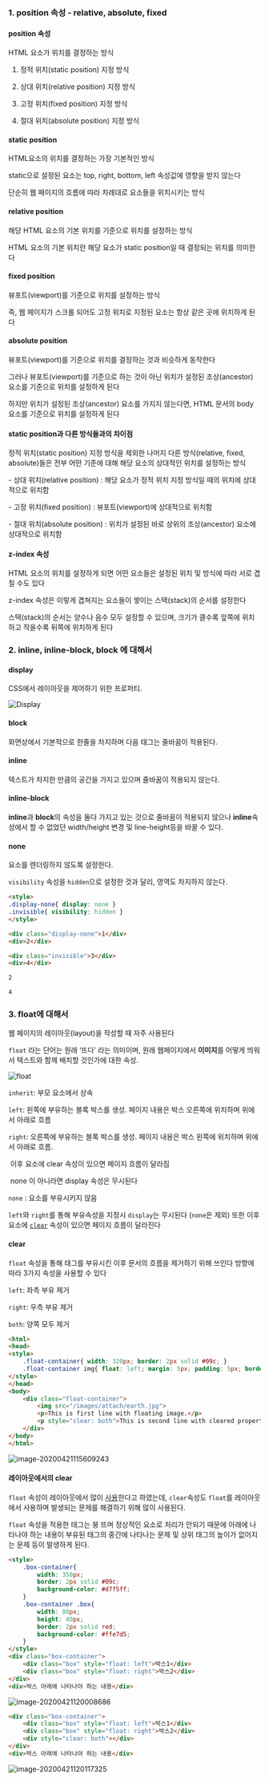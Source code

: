 

### 1. position 속성 - relative, absolute, fixed

#### position 속성

HTML 요소가 위치를 결정하는 방식

1. 정적 위치(static position) 지정 방식

2. 상대 위치(relative position) 지정 방식
3. 고정 위치(fixed position) 지정 방식

4. 절대 위치(absolute position) 지정 방식



#### static position

HTML요소의 위치를 결정하는 가장 기본적인 방식

static으로 설정된 요소는 top, right, bottom, left 속성값에 영향을 받지 않는다

단순히 웹 페이지의 흐름에 따라 차례대로 요소들을 위치시키는 방식



#### relative position

해당 HTML 요소의 기본 위치를 기준으로 위치를 설정하는 방식

HTML 요소의 기본 위치란 해당 요소가 static position일 때 결정되는 위치를 의미한다



#### fixed position

뷰포트(viewport)를 기준으로 위치를 설정하는 방식

즉, 웹 페이지가 스크롤 되어도 고정 위치로 지정된 요소는 항상 같은 곳에 위치하게 된다



#### absolute position

뷰포트(viewport)를 기준으로 위치를 결정하는 것과 비슷하게 동작한다

그러나 뷰포트(viewport)를 기준으로 하는 것이 아닌 위치가 설정된 조상(ancestor) 요소를 기준으로 위치를 설정하게 된다

하지만 위치가 설정된 조상(ancestor) 요소를 가지지 않는다면, HTML 문서의 body 요소를 기준으로 위치를 설정하게 된다



#### static position과 다른 방식들과의 차이점

정적 위치(static position) 지정 방식을 제외한 나머지 다른 방식(relative, fixed, absolute)들은 전부 어떤 기준에 대해 해당 요소의 상대적인 위치를 설정하는 방식

\- 상대 위치(relative position) : 해당 요소가 정적 위치 지정 방식일 때의 위치에 상대적으로 위치함

\- 고정 위치(fixed position) : 뷰포트(viewport)에 상대적으로 위치함

\- 절대 위치(absolute position) : 위치가 설정된 바로 상위의 조상(ancestor) 요소에 상대적으로 위치함



#### z-index 속성

HTML 요소의 위치를 설정하게 되면 어떤 요소들은 설정된 위치 및 방식에 따라 서로 겹칠 수도 있다

z-index 속성은 이렇게 겹쳐지는 요소들이 쌓이는 스택(stack)의 순서를 설정한다

스택(stack)의 순서는 양수나 음수 모두 설정할 수 있으며, 크기가 클수록 앞쪽에 위치하고 작을수록 뒤쪽에 위치하게 된다



### 2. inline, inline-block, block 에 대해서

#### display

CSS에서 레이아웃을 제어하기 위한 프로퍼티. 

 ![Display](https://dongqui.github.io/assets/postimages/display-1137478495ade3a8b6951573fff2cfed4fc243cb00b46b619d72af140202063e.png) 

#### block

화면상에서 기본적으로 한줄을 차지하며 다음 태그는 줄바꿈이 적용된다. 



#### inline

텍스트가 차지한 만큼의 공간을 가지고 있으며 줄바꿈이 적용되지 않는다. 



#### inline-block

**inline**과 **block**의 속성을 둘다 가지고 있는 것으로 줄바꿈이 적용되지 않으나  **inline**속성에서 할 수 없었던 width/height 변경 및 line-height등을 바꿀 수  있다. 



#### none

요소를 렌더링하지 않도록 설정한다. 

`visibility` 속성을 `hidden`으로 설정한 것과 달리, 영역도 차지하지 않는다. 

```html
<style>
.display-none{ display: none }
.invisible{ visibility: hidden }
</style>

<div class="display-none">1</div>
<div>2</div>

<div class="invisible">3</div>
<div>4</div>
```

```html
2

4
```



### 3. float에 대해서

웹 페이지의 레이아웃(layout)을 작성할 때 자주 사용된다

 `float` 라는 단어는 원래 ‘뜨다’ 라는 의미이며, 원래 웹페이지에서 **이미지**를 어떻게 띄워서 텍스트와 함께 배치할 것인가에 대한 속성.

 ![float](https://ofcourse.kr/images/attach/float.gif) 

`inherit`: 부모 요소에서 상속

`left`: 왼쪽에 부유하는 블록 박스를 생성. 페이지 내용은 박스 오른쪽에 위치하며 위에서 아래로 흐름

`right`: 오른쪽에 부유하는 블록 박스를 생성. 페이지 내용은 박스 왼쪽에 위치하며 위에서 아래로 흐름.

​			이후 요소에 clear 속성이 있으면 페이지 흐름이 달라짐

​			none 이 아니라면 display 속성은 무시된다

`none` : 요소를 부유시키지 않음

`left`와 `right`를 통해 부유속성을 지정시 `display`는 무시된다 (`none`은 제외)
또한 이후 요소에 [`clear`](https://ofcourse.kr/css-course/clear-속성) 속성이 있으면 페이지 흐름이 달라진다



#### clear

`float` 속성을 통해 태그를 부유시킨 이후 문서의 흐름을 제거하기 위해 쓰인다
방향에 따라 3가지 속성을 사용할 수 있다

`left`: 좌측 부유 제거

`right`: 우측 부유 제거

`both`: 양쪽 모두 제거

```html
<html>
<head>
<style>
	.float-container{ width: 320px; border: 2px solid #09c; }
	.float-container img{ float: left; margin: 5px; padding: 5px; border: 2px solid #90C; }
</style>
</head>
<body>
	<div class="float-container">
		<img src="/images/attach/earth.jpg">
		<p>This is first line with floating image.</p>
		<p style="clear: both">This is second line with cleared property.</p>
	</div>
</body>
</html>
```

![image-20200421115609243](https://user-images.githubusercontent.com/50945715/79825240-786d7980-83d3-11ea-9b93-6c83cb3d8b65.png)



#### 레이아웃에서의 clear

`float` 속성이 레이아웃에서 많이 [사용](https://ofcourse.kr/css-course/float-속성#레이아웃에서의-float)한다고 하였는데, `clear`속성도 `float`를 레이아웃에서 사용하며 발생되는 문제를 해결하기 위해 많이 사용된다.

`float` 속성을 적용한 태그는 붕 뜨며 정상적인 요소로 처리가 안되기 때문에
아래에 나타나야 하는 내용이 부유된 태그의 중간에 나타나는 문제 및 상위 태그의 높이가 없어지는 문제 등이 발생하게 된다.

```html
<style>
	.box-container{
		width: 350px;
		border: 2px solid #09c;
		background-color: #d7f5ff;
	}
	.box-container .box{
		width: 80px;
		height: 40px;
		border: 2px solid red;
		background-color: #ffe7d5;
	}
</style>
<div class="box-container">
	<div class="box" style="float: left">박스1</div>
	<div class="box" style="float: right">박스2</div>
</div>
<div>박스 아래에 나타나야 하는 내용</div>
```

![image-20200421120008686](https://user-images.githubusercontent.com/50945715/79825241-799ea680-83d3-11ea-9710-cae844b03642.png)



```html
<div class="box-container">
	<div class="box" style="float: left">박스1</div>
	<div class="box" style="float: right">박스2</div>
	<div style="clear: both"></div>
</div>
<div>박스 아래에 나타나야 하는 내용</div>
```

![image-20200421120117325](https://user-images.githubusercontent.com/50945715/79825244-7a373d00-83d3-11ea-8b95-ced73a042ac8.png)
